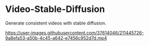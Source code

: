 # Video-Stable-Diffusion
Generate consistent videos with stable diffusion.


https://user-images.githubusercontent.com/37614046/211445726-9a8efa53-a50b-4c45-a642-e7456c952d7d.mp4


